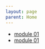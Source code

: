 ```yaml
---
layout: page
parent: Home
---
```


- [module 01](/_pages/aws-cloud-practitioner/module01.md)  
- [module 01](/_pages/aws-cloud-practitioner/module02.md)  